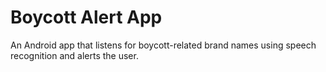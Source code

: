 # Boycott Alert App
An Android app that listens for boycott-related brand names using speech recognition and alerts the user.
